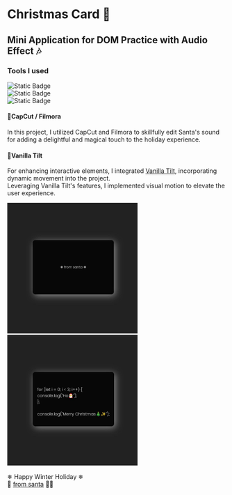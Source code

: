# Christmas Card 🎄
## Mini Application for DOM Practice with Audio Effect 🎶

### Tools I used
![Static Badge](https://img.shields.io/badge/HTML5-ff0000?style=for-the-badge&logo=HTML5)  
![Static Badge](https://img.shields.io/badge/CSS3-008000?style=for-the-badge&logo=CSS3)  
![Static Badge](https://img.shields.io/badge/JavaScript-ffffe0?style=for-the-badge&logo=JavaScript)  

#### 🔸CapCut / Filmora
In this project, I utilized CapCut and Filmora to skillfully edit Santa's sound for adding a delightful and magical touch to the holiday experience.   

#### 🔸Vanilla Tilt
For enhancing interactive elements, I integrated [Vanilla Tilt](https://micku7zu.github.io/vanilla-tilt.js/), incorporating dynamic movement into the project.  
Leveraging Vanilla Tilt's features, I implemented visual motion to elevate the user experience.  

<img src="./img/readme_image1.jpg" alt="website screenshot" width="300"><br>
<img src="./img/readme_image2.jpg" alt="website screenshot" width="300">

❄ Happy Winter Holiday ❄  
🎅 [from santa](https://yukosuga.github.io/christmas-card/) 💌✨